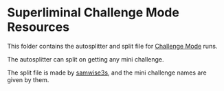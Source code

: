 # Superliminal Challenge Mode Resources

This folder contains the autosplitter and split file for [Challenge Mode](https://www.speedrun.com/superliminal_ce#Challenge_Mode) runs.

The autosplitter can split on getting any mini challenge.

The split file is made by [samwise3s](https://www.speedrun.com/user/samwise3s), and the mini challenge names are given by them.